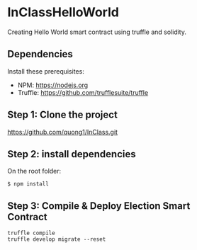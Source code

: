 # InClassHelloWorld
Creating Hello World smart contract using truffle and solidity.

## Dependencies
Install these prerequisites:
- NPM: https://nodejs.org
- Truffle: https://github.com/trufflesuite/truffle

## Step 1: Clone the project
https://github.com/quong1/InClass.git
## Step 2: install dependencies
On the root folder:
```
$ npm install
```
## Step 3: Compile & Deploy Election Smart Contract
```
truffle compile 
truffle develop migrate --reset
```
